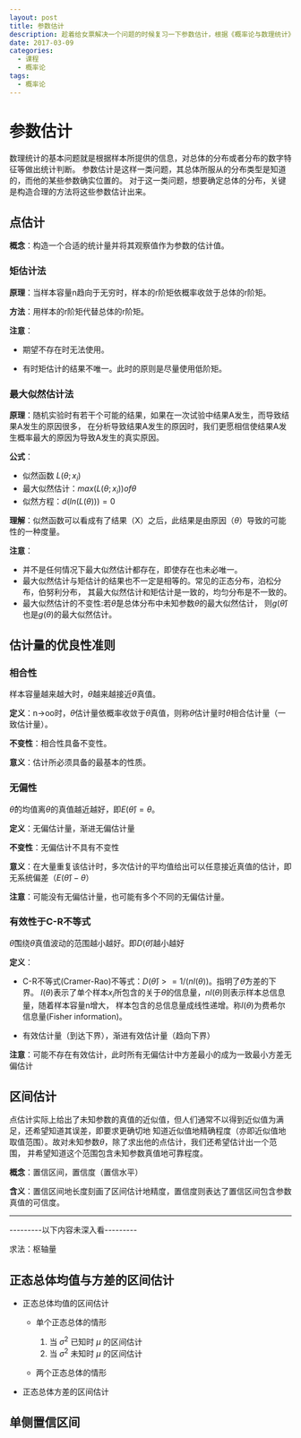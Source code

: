 ```yaml
---
layout: post
title: 参数估计
description: 趁着给女票解决一个问题的时候复习一下参数估计，根据《概率论与数理统计》第7章编写。
date: 2017-03-09
categories: 
  - 课程
  - 概率论
tags:
  - 概率论
---
```


# 参数估计

数理统计的基本问题就是根据样本所提供的信息，对总体的分布或者分布的数字特征等做出统计判断。
参数估计是这样一类问题，其总体所服从的分布类型是知道的，而他的某些参数确实位置的。
对于这一类问题，想要确定总体的分布，关键是构造合理的方法将这些参数估计出来。

## 点估计

**概念**：构造一个合适的统计量并将其观察值作为参数的估计值。

### 矩估计法

**原理**：当样本容量n趋向于无穷时，样本的r阶矩依概率收敛于总体的r阶矩。

**方法**：用样本的r阶矩代替总体的r阶矩。

**注意**：

* 期望不存在时无法使用。

* 有时矩估计的结果不唯一。此时的原则是尽量使用低阶矩。

### 最大似然估计法

**原理**：随机实验时有若干个可能的结果，如果在一次试验中结果A发生，而导致结果A发生的原因很多，
在分析导致结果A发生的原因时，我们更愿相信使结果A发生概率最大的原因为导致A发生的真实原因。

**公式**：

* 似然函数 $L(\theta;x_i)$
* 最大似然估计：$max(L(\theta;x_i)) of \theta$
* 似然方程：$d(ln(L(\theta)))=0$

**理解**：似然函数可以看成有了结果（X）之后，此结果是由原因（$\theta$）导致的可能性的一种度量。

**注意**：

* 并不是任何情况下最大似然估计都存在，即使存在也未必唯一。
* 最大似然估计与矩估计的结果也不一定是相等的。常见的正态分布，泊松分布，伯努利分布，
其最大似然估计和矩估计是一致的，均匀分布是不一致的。
* 最大似然估计的不变性:若$\hat{\theta}$是总体分布中未知参数$\theta$的最大似然估计，
则$g(\hat{\theta})$也是$g(\theta)$的最大似然估计。

## 估计量的优良性准则

### 相合性

样本容量越来越大时，$\hat{\theta}$越来越接近$\theta$真值。

**定义**：n->oo时，$\theta$估计量依概率收敛于$\theta$真值，则称$\theta$估计量时$\theta$相合估计量（一致估计量）。

**不变性**：相合性具备不变性。

**意义**：估计所必须具备的最基本的性质。

### 无偏性

$\hat{\theta}$的均值离$\theta$的真值越近越好，即$E(\hat{\theta})=\theta$。

**定义**：无偏估计量，渐进无偏估计量

**不变性**：无偏估计不具有不变性

**意义**：在大量重复该估计时，多次估计的平均值给出可以任意接近真值的估计，即无系统偏差（$E(\hat{\theta})-\theta$）

**注意**：可能没有无偏估计量，也可能有多个不同的无偏估计量。

### 有效性于C-R不等式

$\hat{\theta}$围绕$\theta$真值波动的范围越小越好。即$D(\hat{\theta})$越小越好

**定义**：
* C-R不等式(Cramer-Rao)不等式：$D(\hat{\theta})>=1/(nI(\theta))$。指明了$\hat{\theta}$方差的下界。
    $I(\theta)$表示了单个样本$x_i$所包含的关于$\theta$的信息量，$nI(\theta)$则表示样本总信息量，随着样本容量n增大，
    样本包含的总信息量成线性递增。称$I(\theta)$为费希尔信息量(Fisher information)。
   
* 有效估计量（到达下界），渐进有效估计量（趋向下界）

**注意**：可能不存在有效估计，此时所有无偏估计中方差最小的成为一致最小方差无偏估计

## 区间估计

点估计实际上给出了未知参数的真值的近似值，但人们通常不以得到近似值为满足，还希望知道其误差，即要求更确切地
知道近似值地精确程度（亦即近似值地取值范围）。故对未知参数$\theta$，除了求出他的点估计，我们还希望估计出一个范围，
并希望知道这个范围包含未知参数真值地可靠程度。

**概念**：置信区间，置信度（置信水平）

**含义**：置信区间地长度刻画了区间估计地精度，置信度则表达了置信区间包含参数真值的可信度。

---

---------以下内容未深入看---------

求法：枢轴量

## 正态总体均值与方差的区间估计

+ 正态总体均值的区间估计
   
    - 单个正态总体的情形

        1. 当 $\sigma^2$ 已知时 
        $\mu$ 的区间估计
        2. 当 $\sigma^2$ 未知时 
        $\mu$ 的区间估计
    
    - 两个正态总体的情形

+ 正态总体方差的区间估计

## 单侧置信区间 